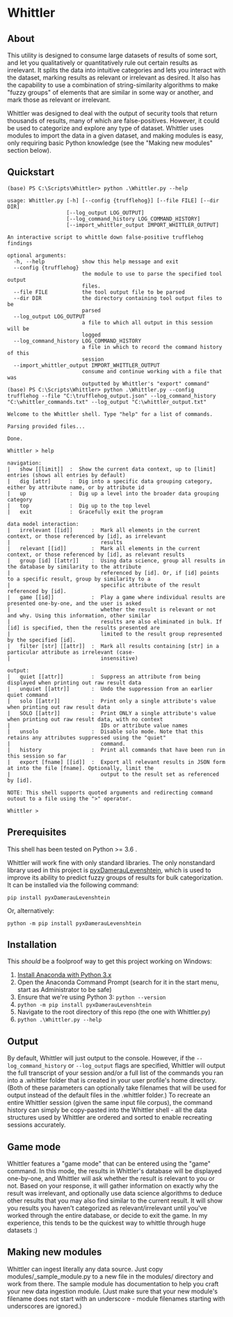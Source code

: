 # Whittler

## About

This utility is designed to consume large datasets of results of some sort, and let you qualitatively or quantitatively rule out certain results as irrelevant. It splits the data into intuitive categories and lets you interact with the dataset, marking results as relevant or irrelevant as desired. It also has the capability to use a combination of string-similarity algorithms to make "fuzzy groups" of elements that are similar in some way or another, and mark those as relevant or irrelevant.

Whittler was designed to deal with the output of security tools that return thousands of results, many of which are false-positives. However, it could be used to categorize and explore any type of dataset. Whittler uses modules to import the data in a given dataset, and making modules is easy, only requiring basic Python knowledge (see the "Making new modules" section below).

## Quickstart

```
(base) PS C:\Scripts\Whittler> python .\Whittler.py --help
 
usage: Whittler.py [-h] [--config {trufflehog}] [--file FILE] [--dir DIR]
                   [--log_output LOG_OUTPUT]
                   [--log_command_history LOG_COMMAND_HISTORY]
                   [--import_whittler_output IMPORT_WHITTLER_OUTPUT]

An interactive script to whittle down false-positive trufflehog findings

optional arguments:
  -h, --help            show this help message and exit
  --config {trufflehog}
                        the module to use to parse the specified tool output
                        files.
  --file FILE           the tool output file to be parsed
  --dir DIR             the directory containing tool output files to be
                        parsed
  --log_output LOG_OUTPUT
                        a file to which all output in this session will be
                        logged
  --log_command_history LOG_COMMAND_HISTORY
                        a file in which to record the command history of this
                        session
  --import_whittler_output IMPORT_WHITTLER_OUTPUT
                        consume and continue working with a file that was
                        outputted by Whittler's "export" command"
(base) PS C:\Scripts\Whittler> python .\Whittler.py --config trufflehog --file "C:\trufflehog_output.json" --log_command_history "C:\whittler_commands.txt" --log_output "C:\whittler_output.txt"

Welcome to the Whittler shell. Type "help" for a list of commands.

Parsing provided files...

Done.

Whittler > help

navigation:
|   show [[limit]]  :  Show the current data context, up to [limit] entries (shows all entries by default)
|   dig [attr]      :  Dig into a specific data grouping category, either by attribute name, or by attribute id
|   up              :  Dig up a level into the broader data grouping category
|   top             :  Dig up to the top level
|   exit            :  Gracefully exit the program

data model interaction:
|   irrelevant [[id]]      :  Mark all elements in the current context, or those referenced by [id], as irrelevant
|                             results
|   relevant [[id]]        :  Mark all elements in the current context, or those referenced by [id], as relevant results
|   group [id] [[attr]]    :  Using data science, group all results in the database by similarity to the attribute
|                             referenced by [id]. Or, if [id] points to a specific result, group by similarity to a
|                             specific attribute of the result referenced by [id].
|   game [[id]]            :  Play a game where individual results are presented one-by-one, and the user is asked
|                             whether the result is relevant or not and why. Using this information, other similar
|                             results are also eliminated in bulk. If [id] is specified, then the results presented are
|                             limited to the result group represented by the specified [id].
|   filter [str] [[attr]]  :  Mark all results containing [str] in a particular attribute as irrelevant (case-
|                             insensitive)

output:
|   quiet [[attr]]         :  Suppress an attribute from being displayed when printing out raw result data
|   unquiet [[attr]]       :  Undo the suppression from an earlier quiet command
|   solo [[attr]]          :  Print only a single attribute's value when printing out raw result data
|   SOLO [[attr]]          :  Print ONLY a single attribute's value when printing out raw result data, with no context
|                             IDs or attribute value names
|   unsolo                 :  Disable solo mode. Note that this retains any attributes suppressed using the "quiet"
|                             command.
|   history                :  Print all commands that have been run in this session so far
|   export [fname] [[id]]  :  Export all relevant results in JSON form at into the file [fname]. Optionally, limit the
|                             output to the result set as referenced by [id].

NOTE: This shell supports quoted arguments and redirecting command outout to a file using the ">" operator.

Whittler > 
```

## Prerequisites

This shell has been tested on Python >= 3.6 .

Whittler will work fine with only standard libraries. The only nonstandard library used in this project is [pyxDamerauLevenshtein](https://github.com/gfairchild/pyxDamerauLevenshtein), which is used to improve its ability to predict fuzzy groups of results for bulk categorization. It can be installed via the following command:

```
pip install pyxDamerauLevenshtein
```

Or, alternatively:

```
python -m pip install pyxDamerauLevenshtein
```

## Installation

This *should* be a foolproof way to get this project working on Windows:

1. [Install Anaconda with Python 3.x](https://www.anaconda.com/products/individual)
2. Open the Anaconda Command Prompt (search for it in the start menu, start as Administrator to be safe)
3. Ensure that we're using Python 3: `python --version`
4. `python -m pip install pyxDamerauLevenshtein`
5. Navigate to the root directory of this repo (the one with Whittler.py)
6. `python .\Whittler.py --help`

## Output

By default, Whittler will just output to the console. However, if the `--log_command_history` or `--log_output` flags are specified, Whittler will output the full transcript of your session and/or a full list of the commands you ran into a .whittler folder that is created in your user profile's home directory. (Both of these parameters can optionally take filenames that will be used for output instead of the default files in the .whittler folder.) To recreate an entire Whittler session (given the same input file corpus), the command history can simply be copy-pasted into the Whittler shell - all the data structures used by Whittler are ordered and sorted to enable recreating sessions accurately.

## Game mode

Whittler features a "game mode" that can be entered using the "game" command. In this mode, the results in Whittler's database will be displayed one-by-one, and Whittler will ask whether the result is relevant to you or not. Based on your response, it will gather information on exactly why the result was irrelevant, and optionally use data science algorithms to deduce other results that you may also find similar to the current result. It will show you results you haven't categorized as relevant/irrelevant until you've worked through the entire database, or decide to exit the game. In my experience, this tends to be the quickest way to whittle through huge datasets :)

## Making new modules

Whittler can ingest literally any data source. Just copy modules/_sample_module.py to a new file in the modules/ directory and work from there. The sample module has documentation to help you craft your new data ingestion module. (Just make sure that your new module's filename does not start with an underscore - module filenames starting with underscores are ignored.)